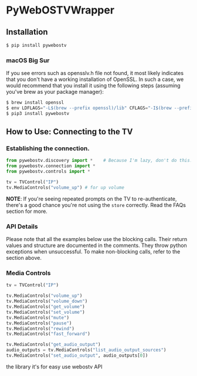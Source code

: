 # PyWebOSTVWrapper

## Installation

```python
$ pip install pywebostv
```

### macOS Big Sur

If you see errors such as opensslv.h file not found, it most likely indicates that you don't have a working installation of OpenSSL. In such a case, we would recommend that you install it using the following steps (assuming you've brew as your package manager):

```python
$ brew install openssl
$ env LDFLAGS="-L$(brew --prefix openssl)/lib" CFLAGS="-I$(brew --prefix openssl)/include" pip3 install cryptography
$ pip3 install pywebostv
```


## How to Use: Connecting to the TV

### Establishing the connection.

```python
from pywebostv.discovery import *    # Because I'm lazy, don't do this.
from pywebostv.connection import *
from pywebostv.controls import *

tv = TVControl("IP")
tv.MediaControls("volume_up") # for up volume

```

**NOTE**: If you're seeing repeated prompts on the TV to re-authenticate, there's a good chance you're not using the `store` correctly. Read the FAQs section for more.

### API Details

Please note that all the examples below use the blocking calls. Their return values and structure
are documented in the comments. They throw python exceptions when unsuccessful. To make non-blocking
calls, refer to the section above.

### Media Controls

```python
tv = TVControl("IP")

tv.MediaControls("volume_up")
tv.MediaControls("volume_down")
tv.MediaControls("get_volume")
tv.MediaControls("set_volume")
tv.MediaControls("mute")
tv.MediaControls("pause")
tv.MediaControls("rewind")
tv.MediaControls("fast_forward")

tv.MediaControls("get_audio_output")
audio_outputs = tv.MediaControls("list_audio_output_sources")
tv.MediaControls("set_audio_output", audio_outputs[0])
```

the library it's for easy use webostv API
